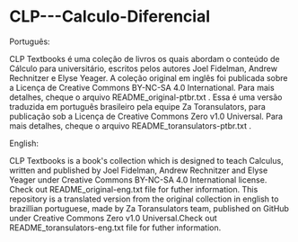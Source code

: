 # CLP---Calculo-Diferencial


Português:

  CLP Textbooks é uma coleção de livros os quais abordam o conteúdo de Cálculo para universitário, escritos pelos autores Joel Fidelman, Andrew Rechnitzer e Elyse Yeager. A coleção original em inglês foi publicada sobre a Licença de Creative Commons BY-NC-SA 4.0 International. Para mais detalhes, cheque o arquivo README_original-ptbr.txt .
  Essa é uma versão traduzida em  português brasileiro pela equipe Za Toransulators, para publicação sob a Licença de Creative Commons Zero v1.0 Universal. Para mais detalhes, cheque o arquivo README_toransulators-ptbr.txt .

English:

  CLP Textbooks is a book's collection which is designed to teach Calculus, written and published by Joel Fidelman, Andrew Rechnitzer and Elyse Yeager under Creative Commons BY-NC-SA 4.0 International license. Check out README_original-eng.txt file for futher information.
  This repository is a translated version from the original collection in english to brazillian portuguese, made by Za Toransulators team, published on GitHub under Creative Commons Zero v1.0 Universal.Check out README_toransulators-eng.txt file for futher information.
  
  
    
